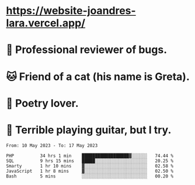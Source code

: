 # https://website-joandres-lara.vercel.app/
# 🐛 Professional reviewer of bugs.
# 🐱 Friend of a cat (his name is Greta).
# 📜 Poetry lover.
# 🎸 Terrible playing guitar, but I try.

<!--START_SECTION:waka-->

```text
From: 10 May 2023 - To: 17 May 2023

PHP          34 hrs 1 min    ██████████████████▓░░░░░░   74.44 %
SQL          9 hrs 15 mins   █████░░░░░░░░░░░░░░░░░░░░   20.25 %
Smarty       1 hr 10 mins    ▓░░░░░░░░░░░░░░░░░░░░░░░░   02.58 %
JavaScript   1 hr 8 mins     ▓░░░░░░░░░░░░░░░░░░░░░░░░   02.50 %
Bash         5 mins          ░░░░░░░░░░░░░░░░░░░░░░░░░   00.20 %
```

<!--END_SECTION:waka-->
